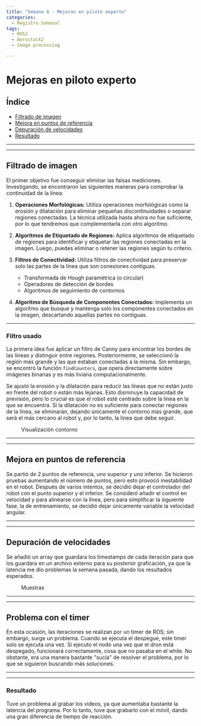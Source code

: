 ```yaml
---
title: "Semana 8 - Mejoras en piloto experto"
categories:
  - Registro Semanal
tags:
  - ROS2
  - Aerostack2
  - Image processing 

---
```


# Mejoras en piloto experto

## Índice

* [Filtrado de imagen](#filtrado-de-imagen)
* [Mejora en puntos de referencia](#mejora-en-puntos-de-referencia)
* [Depuración de velocidades](#depuración-de-velocidades)
* [Resultado](#resultado)

---
---
## Filtrado de imagen
El primer objetivo fue conseguir eliminar las falsas mediciones. Investigando, se encontraron las siguientes maneras para comprobar la continuidad de la línea:

1. **Operaciones Morfológicas:** Utiliza operaciones morfológicas como la erosión y dilatación para eliminar pequeñas discontinuidades o separar regiones conectadas. La técnica utilizada hasta ahora no fue suficiente, por lo que tendremos que complementarla con otro algoritmo.

2. **Algoritmos de Etiquetado de Regiones:** Aplica algoritmos de etiquetado de regiones para identificar y etiquetar las regiones conectadas en la imagen. Luego, puedes eliminar o retener las regiones según tu criterio.

3. **Filtros de Conectividad:** Utiliza filtros de conectividad para preservar solo las partes de la línea que son conexiones contiguas.
   - Transformada de Hough paramétrica (o circular)
   - Operadores de detección de bordes
   - Algoritmos de seguimiento de contornos

4. **Algoritmo de Búsqueda de Componentes Conectados:** Implementa un algoritmo que busque y mantenga solo los componentes conectados en la imagen, descartando aquellas partes no contiguas.

---

### Filtro usado
La primera idea fue aplicar un filtro de Canny para encontrar los bordes de las líneas y distinguir entre regiones. Posteriormente, se seleccionó la región más grande y las que estaban conectadas a la misma. Sin embargo, se encontró la función `findCountors`, que opera directamente sobre imágenes binarias y es más liviana computacionalmente.

Se ajustó la erosión y la dilatación para reducir las líneas que no están justo en frente del robot o están más lejanas. Esto disminuye la capacidad de previsión, pero lo crucial es que el robot esté centrado sobre la línea en la que se encuentra. Si la dilatación no es suficiente para conectar regiones de la línea, se eliminarán, dejando únicamente el contorno más grande, que será el más cercano al robot y, por lo tanto, la línea que debe seguir.

<figure class="align-center" style="width:60%">
  <img src="{{ site.url }}{{ site.baseurl }}/assets/images/post8/contorno.png" alt="">
  <figcaption>Visualización contorno</figcaption>
</figure>

---
---

## Mejora en puntos de referencia
Se partió de 2 puntos de referencia, uno superior y uno inferior. Se hicieron pruebas aumentando el número de puntos, pero esto provocó inestabilidad en el robot. Después de varios intentos, se decidió dejar el controlador del robot con el punto superior y el inferior. Se consideró añadir el control en velocidad y para alinearse con la línea, pero para simplificar la siguiente fase, la de entrenamiento, se decidió dejar únicamente variable la velocidad angular.

---
---

## Depuración de velocidades
Se añadió un array que guardara los timestamps de cada iteración para que los guardara en un archivo externo para su posterior graficación, ya que la latencia me dio problemas la semana pasada, dando los resultados esperados.

<figure class="align-center" style="width:60%">
  <img src="{{ site.url }}{{ site.baseurl }}/assets/images/post8/muestras.png" alt="">
  <figcaption>Muestras</figcaption>
</figure>

---
---

## Problema con el timer
En esta ocasión, las iteraciones se realizan por un timer de ROS; sin embargo, surge un problema. Cuando se ejecuta el despegue, este timer solo se ejecuta una vez. Si ejecuto el nodo una vez que el dron está despegado, funcionará correctamente, cosa que no pasaba en el while. No obstante, era una manera bastante "sucia" de resolver el problema, por lo que se siguieron buscando más soluciones.

---
---

### Resultado
Tuve un problema al grabar los videos, ya que aumentaba bastante la latencia del programa. Por lo tanto, tuve que grabarlo con el móvil, dando una gran diferencia de tiempo de reacción.
